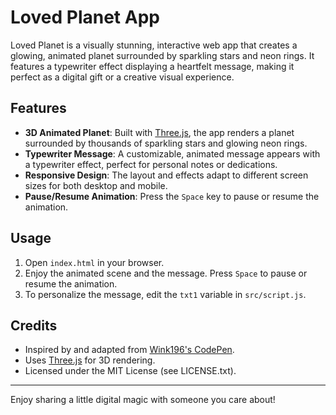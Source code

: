 # Loved Planet App

Loved Planet is a visually stunning, interactive web app that creates a glowing, animated planet surrounded by sparkling stars and neon rings. It features a typewriter effect displaying a heartfelt message, making it perfect as a digital gift or a creative visual experience.

## Features

- **3D Animated Planet**: Built with [Three.js](https://threejs.org/), the app renders a planet surrounded by thousands of sparkling stars and glowing neon rings.
- **Typewriter Message**: A customizable, animated message appears with a typewriter effect, perfect for personal notes or dedications.
- **Responsive Design**: The layout and effects adapt to different screen sizes for both desktop and mobile.
- **Pause/Resume Animation**: Press the `Space` key to pause or resume the animation.

## Usage

1. Open `index.html` in your browser.
2. Enjoy the animated scene and the message. Press `Space` to pause or resume the animation.
3. To personalize the message, edit the `txt1` variable in `src/script.js`.

## Credits

- Inspired by and adapted from [Wink196's CodePen](https://codepen.io/Wink196/pen/bGKgOYW).
- Uses [Three.js](https://threejs.org/) for 3D rendering.
- Licensed under the MIT License (see LICENSE.txt).

---

Enjoy sharing a little digital magic with someone you care about!
